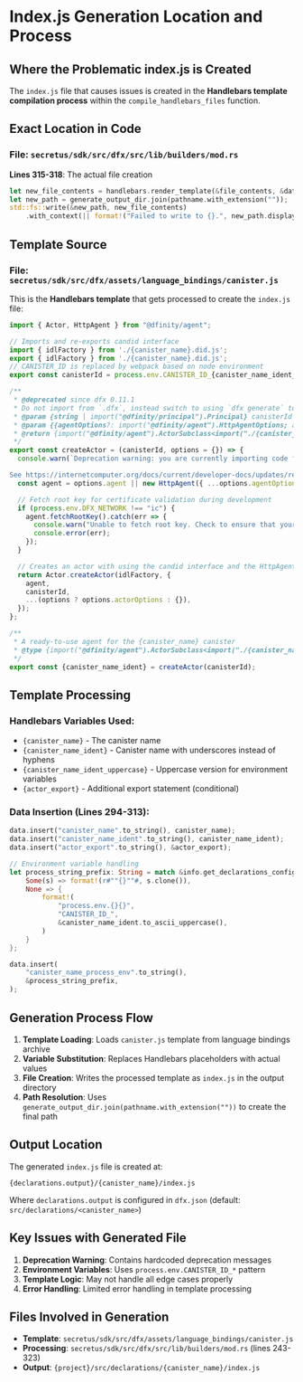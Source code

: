 # Index.js Generation Location and Process

## Where the Problematic index.js is Created

The `index.js` file that causes issues is created in the **Handlebars template compilation process** within the `compile_handlebars_files` function.

## Exact Location in Code

### File: `secretus/sdk/src/dfx/src/lib/builders/mod.rs`

**Lines 315-318**: The actual file creation

```rust
let new_file_contents = handlebars.render_template(&file_contents, &data).unwrap();
let new_path = generate_output_dir.join(pathname.with_extension(""));
std::fs::write(&new_path, new_file_contents)
    .with_context(|| format!("Failed to write to {}.", new_path.display()))?;
```

## Template Source

### File: `secretus/sdk/src/dfx/assets/language_bindings/canister.js`

This is the **Handlebars template** that gets processed to create the `index.js` file:

```javascript
import { Actor, HttpAgent } from "@dfinity/agent";

// Imports and re-exports candid interface
import { idlFactory } from './{canister_name}.did.js';
export { idlFactory } from './{canister_name}.did.js';
// CANISTER_ID is replaced by webpack based on node environment
export const canisterId = process.env.CANISTER_ID_{canister_name_ident_uppercase};

/**
 * @deprecated since dfx 0.11.1
 * Do not import from `.dfx`, instead switch to using `dfx generate` to generate your JS interface.
 * @param {string | import("@dfinity/principal").Principal} canisterId Canister ID of Agent
 * @param {{agentOptions?: import("@dfinity/agent").HttpAgentOptions; actorOptions?: import("@dfinity/agent").ActorConfig} | { agent?: import("@dfinity/agent").Agent; actorOptions?: import("@dfinity/agent").ActorConfig }} [options]
 * @return {import("@dfinity/agent").ActorSubclass<import("./{canister_name}.did.js")._SERVICE>}
 */
export const createActor = (canisterId, options = {}) => {
  console.warn(`Deprecation warning: you are currently importing code from .dfx. Going forward, refactor to use the dfx generate command for JavaScript bindings.

See https://internetcomputer.org/docs/current/developer-docs/updates/release-notes/ for migration instructions`);
  const agent = options.agent || new HttpAgent({ ...options.agentOptions });

  // Fetch root key for certificate validation during development
  if (process.env.DFX_NETWORK !== "ic") {
    agent.fetchRootKey().catch(err => {
      console.warn("Unable to fetch root key. Check to ensure that your local replica is running");
      console.error(err);
    });
  }

  // Creates an actor with using the candid interface and the HttpAgent
  return Actor.createActor(idlFactory, {
    agent,
    canisterId,
    ...(options ? options.actorOptions : {}),
  });
};

/**
 * A ready-to-use agent for the {canister_name} canister
 * @type {import("@dfinity/agent").ActorSubclass<import("./{canister_name}.did.js")._SERVICE>}
 */
export const {canister_name_ident} = createActor(canisterId);
```

## Template Processing

### Handlebars Variables Used:

- `{canister_name}` - The canister name
- `{canister_name_ident}` - Canister name with underscores instead of hyphens
- `{canister_name_ident_uppercase}` - Uppercase version for environment variables
- `{actor_export}` - Additional export statement (conditional)

### Data Insertion (Lines 294-313):

```rust
data.insert("canister_name".to_string(), canister_name);
data.insert("canister_name_ident".to_string(), canister_name_ident);
data.insert("actor_export".to_string(), &actor_export);

// Environment variable handling
let process_string_prefix: String = match &info.get_declarations_config().env_override {
    Some(s) => format!(r#""{}""#, s.clone()),
    None => {
        format!(
            "process.env.{}{}",
            "CANISTER_ID_",
            &canister_name_ident.to_ascii_uppercase(),
        )
    }
};

data.insert(
    "canister_name_process_env".to_string(),
    &process_string_prefix,
);
```

## Generation Process Flow

1. **Template Loading**: Loads `canister.js` template from language bindings archive
2. **Variable Substitution**: Replaces Handlebars placeholders with actual values
3. **File Creation**: Writes the processed template as `index.js` in the output directory
4. **Path Resolution**: Uses `generate_output_dir.join(pathname.with_extension(""))` to create the final path

## Output Location

The generated `index.js` file is created at:

```
{declarations.output}/{canister_name}/index.js
```

Where `declarations.output` is configured in `dfx.json` (default: `src/declarations/<canister_name>`)

## Key Issues with Generated File

1. **Deprecation Warning**: Contains hardcoded deprecation messages
2. **Environment Variables**: Uses `process.env.CANISTER_ID_*` pattern
3. **Template Logic**: May not handle all edge cases properly
4. **Error Handling**: Limited error handling in template processing

## Files Involved in Generation

- **Template**: `secretus/sdk/src/dfx/assets/language_bindings/canister.js`
- **Processing**: `secretus/sdk/src/dfx/src/lib/builders/mod.rs` (lines 243-323)
- **Output**: `{project}/src/declarations/{canister_name}/index.js`
